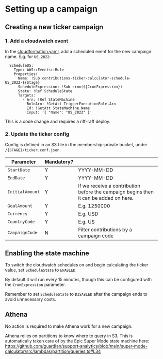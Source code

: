 # Setting up a campaign

## Creating a new ticker campaign

### 1. Add a cloudwatch event
In the [cloudformation.yaml](../src/value-ticker/cloudformation.yaml), add a scheduled event for the new campaign name. E.g. for `US_2022`:

```
  ScheduleUS:
    Type: AWS::Events::Rule
    Properties:
      Name: !Sub contributions-ticker-calculator-schedule-US_2022-${Stage}
      ScheduleExpression: !Sub cron(${CronExpression})
      State: !Ref ScheduleState
      Targets:
        - Arn: !Ref StateMachine
          RoleArn: !GetAtt TriggerExecutionRole.Arn
          Id: !GetAtt StateMachine.Name
          Input: '{ "Name": "US_2022" }'
```

This is a code change and requires a riff-raff deploy.

### 2. Update the ticker config

Config is defined in an S3 file in the membership-private bucket, under `/{STAGE}/ticker.conf.json`.

| Parameter       | Mandatory? |                                                                                       |
| --------------- | ---------- | ------------------------------------------------------------------------------------- |
| `StartDate`     | Y          | YYYY-MM-DD                                                                            |
| `EndDate`       | Y          | YYYY-MM-DD                                                                            |
| `InitialAmount` | Y          | If we receive a contribution before the campaign begins then it can be added on here. |
| `GoalAmount`    | Y          | E.g. 1250000                                                                          |
| `Currency`      | Y          | E.g. USD                                                                              |
| `CountryCode`   | Y          | E.g. US                                                                               |
| `CampaignCode`  | N          | Filter contributions by a campaign code                                               |


## Enabling the state machine
To switch the cloudwatch schedules on and begin calculating the ticker value, set `ScheduleState` to `ENABLED`.

By default it will run every 15 minutes, though this can be configured with the `CronExpression` parameter.

Remember to set `ScheduleState` to `DISABLED` after the campaign ends to avoid unnecessary costs.

## Athena

No action is required to make Athena work for a new campaign.

Athena relies on partitions to know where to query in S3. This is automatically taken care of by the Epic Super Mode state machine here: https://github.com/guardian/support-analytics/blob/main/super-mode-calculator/src/lambdas/partition/queries.ts#L34